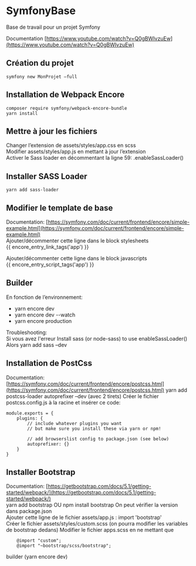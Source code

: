 # SymfonyBase
Base de travail pour un projet Symfony

Documentation [https://www.youtube.com/watch?v=Q0gBWIvzuEw](https://www.youtube.com/watch?v=Q0gBWIvzuEw)

## Création du projet
    symfony new MonProjet –full

## Installation de Webpack Encore
    composer require symfony/webpack-encore-bundle
    yarn install


## Mettre à jour les fichiers
Changer l’extension de assets/styles/app.css en scss  
Modifier assets/styles/app.js en mettant à jour l’extension  
Activer le Sass loader en décommentant la ligne 59:  .enableSassLoader()  

## Installer SASS Loader
    yarn add sass-loader

## Modifier le template de base
Documentation: [https://symfony.com/doc/current/frontend/encore/simple-example.html](https://symfony.com/doc/current/frontend/encore/simple-example.html)  
Ajouter/décommenter cette ligne dans le block stylesheets  
    {{ encore_entry_link_tags('app') }}

Ajouter/décommenter cette ligne dans le block javascripts  
    {{ encore_entry_script_tags('app') }}

## Builder
En fonction de l’environnement:
* yarn encore dev
* yarn encore dev --watch
* yarn encore production

Troubleshooting:  
Si vous avez l'erreur
    Install sass (or node-sass) to use enableSassLoader()  
Alors
    yarn add sass –dev  

## Installation de PostCss
Documentation: [https://symfony.com/doc/current/frontend/encore/postcss.html](https://symfony.com/doc/current/frontend/encore/postcss.html)
    yarn add postcss-loader autoprefixer –dev (avec 2 tirets)
Créer le fichier postcss.config.js à la racine et insérer ce code:
```
module.exports = {
    plugins: {
        // include whatever plugins you want
        // but make sure you install these via yarn or npm!

        // add browserslist config to package.json (see below)
        autoprefixer: {}
    }
}
```

## Installer Bootstrap
Documentation: [https://getbootstrap.com/docs/5.1/getting-started/webpack/](https://getbootstrap.com/docs/5.1/getting-started/webpack/)  
    yarn add bootstrap OU npm install bootstrap
On peut vérifier la version dans package.json  
Ajouter cette ligne de le fichier assets/app.js :  import 'bootstrap'  
Créer le fichier assets/styles/custom.scss  (on pourra modifier les variables de bootstrap dedans)
Modifier le fichier apps.scss en ne mettant que  
```
    @import "custom";
    @import "~bootstrap/scss/bootstrap";
```
builder (yarn encore dev)
